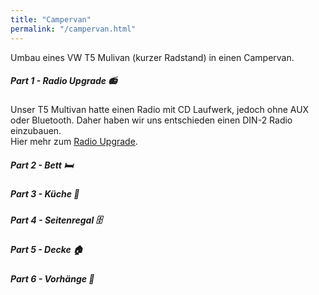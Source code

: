 ```yaml
---
title: "Campervan"
permalink: "/campervan.html"
---
```


Umbau eines VW T5 Mulivan (kurzer Radstand) in einen Campervan.

##### Part 1 - Radio Upgrade 📻
Unser T5 Multivan hatte einen Radio mit CD Laufwerk, jedoch ohne AUX oder Bluetooth. 
Daher haben wir uns entschieden einen DIN-2 Radio einzubauen. <br>
Hier mehr zum <a href="{% post_url 2023-03-31-campervan-part1-radio %}">Radio Upgrade</a>.

##### Part 2 - Bett 🛏️

##### Part 3 - Küche 🍳

##### Part 4 - Seitenregal 🗄️

##### Part 5 - Decke 🏠

##### Part 6 - Vorhänge 🧶
